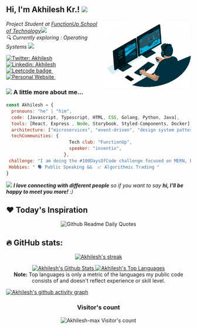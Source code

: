 <h2> Hi, I'm Akhilesh Kr.!  <img src="https://media.giphy.com/media/WUm2STzv0N5fl3ezyr/giphy.gif" width="50"></h2>
<img align='right' src="output-onlinegiftools.gif" width="240">
<p><em>Project Student at <a href="https://www.functionupuniversity.com/">FunctionUp School of Technology</a><img src="https://media.giphy.com/media/fYSnHlufseco8Fh93Z/giphy.gif" width="30"></br> 🔍 Currently exploring : Operating Systems <img src="https://media.giphy.com/media/WUlplcMpOCEmTGBtBW/giphy.gif" width="30"> 
</em></p>

[![Twitter: Akhilesh](https://img.shields.io/twitter/follow/AKY241005?style=social)](https://twitter.com/aky241005) &nbsp;&nbsp;
[![Linkedin: Akhilesh](https://img.shields.io/badge/-AkhileshKr.-blue?style=flat-square&logo=Linkedin&logoColor=white&link=https://www.linkedin.com/in/thaianebraga/)](https://www.linkedin.com/in/akhilesh-kr-yadav) &nbsp;&nbsp;
<a href="https://leetcode.com/Akhilesh-max/">
    <img src="https://img.shields.io/badge/-LeetCode-black?style=social&logo=Leetcode" alt="Leetcode badge">
</a> &nbsp;&nbsp;
<a href="https://http://akhileshkr.unaux.com/">
    <img src="https://img.shields.io/badge/-Personal Website-black?style=social&logo=WordPress" alt="Personal Website">
</a> &nbsp;&nbsp;
### <img src="https://media.giphy.com/media/VgCDAzcKvsR6OM0uWg/giphy.gif" width="50"> A little more about me...  

```javascript
const Akhilesh = {
  pronouns: "he" | "him",
  code: [Javascript, Typescript, HTML, CSS, Golang, Python, Java],
  tools: [React, Express , Node, Storybook, Styled-Components, Docker],
  architecture: ["microservices", "event-driven", "design system pattern"],
  techCommunities: {
                        Tech club: "FunctionUp",
                        speaker: "inventix",
                      },
 challenge: "I am doing the #100DaysOfCode challenge focused on MERN, Besides DSA"
 Hobbies: " 🗣️ Public Speaking &&  📈 Algorithmic Trading "
}
```

<img src="https://media.giphy.com/media/LnQjpWaON8nhr21vNW/giphy.gif" width="60"> <em><b>I love connecting with different people</b> so if you want to say <b>hi, I'll be happy to meet you more!</b> :)</em>

## ❤️ Today's Inspiration
<p align="center">
  <img src="https://readme-daily-quotes.vercel.app/api?font=merienda" alt="Github Readme Daily Quotes">
</p>


##                        🔥 GitHub stats:

<p align="center">
  <a href="https://github.com/Akhilesh-max">
    <img title="GitHub Stats" alt="Akhilesh's streak" src="https://streak-stats.demolab.com/?user=Akhilesh-max&layout=compact&theme=react&hide_border=true&bg_color=1F222E&title_color=F85D7F&icon_color=F8D866"/>
  </a>
</p>

<p align="center">
  <a href="https://github.com/Akhilesh-max">
    <img alt="Akhilesh's Github Stats" src="https://github-readme-stats.vercel.app/api?username=Akhilesh-max&show_icons=true&include_all_commits=true&count_private=true&theme=react&hide_border=true&bg_color=1F222E&title_color=F85D7F&rank_icon=github&icon_color=F8D866" height="150px"/>
  </a>
  <a href="https://github.com/Akhilesh-max">
    <img alt="Akhilesh's Top Languages" src="https://github-readme-stats.vercel.app/api/top-langs/?username=Akhilesh-max&layout=compact&theme=react&hide_border=true&bg_color=1F222E&title_color=F85D7F&icon_color=F8D866&hide=HTML,Jupyter%20Notebook" height="150px"/>
  </a>
  <br/>
  <b>Note:</b> Top languages is only a metric of the languages my public code consists of and doesn't reflect experience or skill level.
</p>



[![Akhilesh's github activity graph](https://github-readme-activity-graph.vercel.app/graph?username=Akhilesh-max&bg_color=1F222E&color=F8D866&line=F85D7F&point=FFFFFF&area=true&hide_border=true)](https://github.com/Akhilesh-max/github-readme-activity-graph)
<h3 align="center">Visitor's count</h3>
<p align="center"><img src="https://profile-counter.glitch.me/{Akhilesh-max}/count.svg/" alt="Akhilesh-max Visitor's count" /></p>


